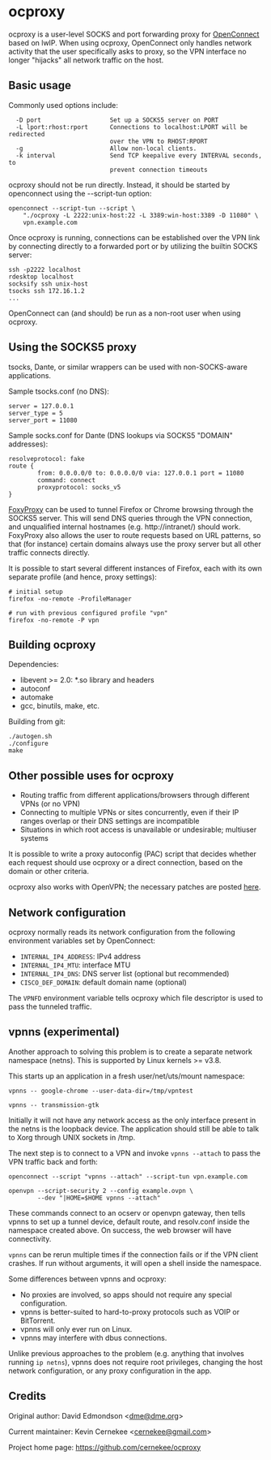 ocproxy
=======

ocproxy is a user-level SOCKS and port forwarding proxy for
[OpenConnect](http://www.infradead.org/openconnect/)
based on lwIP.  When using ocproxy, OpenConnect only handles network
activity that the user specifically asks to proxy, so the VPN interface
no longer "hijacks" all network traffic on the host.

Basic usage
-----------

Commonly used options include:

      -D port                   Set up a SOCKS5 server on PORT
      -L lport:rhost:rport      Connections to localhost:LPORT will be redirected
                                over the VPN to RHOST:RPORT
      -g                        Allow non-local clients.
      -k interval               Send TCP keepalive every INTERVAL seconds, to
                                prevent connection timeouts

ocproxy should not be run directly.  Instead, it should be started by
openconnect using the --script-tun option:

    openconnect --script-tun --script \
        "./ocproxy -L 2222:unix-host:22 -L 3389:win-host:3389 -D 11080" \
        vpn.example.com

Once ocproxy is running, connections can be established over the VPN link
by connecting directly to a forwarded port or by utilizing the builtin
SOCKS server:

    ssh -p2222 localhost
    rdesktop localhost
    socksify ssh unix-host
    tsocks ssh 172.16.1.2
    ...

OpenConnect can (and should) be run as a non-root user when using ocproxy.


Using the SOCKS5 proxy
----------------------

tsocks, Dante, or similar wrappers can be used with non-SOCKS-aware
applications.

Sample tsocks.conf (no DNS):

    server = 127.0.0.1
    server_type = 5
    server_port = 11080

Sample socks.conf for Dante (DNS lookups via SOCKS5 "DOMAIN" addresses):

    resolveprotocol: fake
    route {
            from: 0.0.0.0/0 to: 0.0.0.0/0 via: 127.0.0.1 port = 11080
            command: connect
            proxyprotocol: socks_v5
    }

[FoxyProxy](http://getfoxyproxy.org/) can be used to tunnel Firefox or Chrome
browsing through the SOCKS5 server.  This will send DNS queries through the
VPN connection, and unqualified internal hostnames (e.g. http://intranet/)
should work.  FoxyProxy also allows the user to route requests based on URL
patterns, so that (for instance) certain domains always use the proxy server
but all other traffic connects directly.

It is possible to start several different instances of Firefox, each with
its own separate profile (and hence, proxy settings):

    # initial setup
    firefox -no-remote -ProfileManager

    # run with previous configured profile "vpn"
    firefox -no-remote -P vpn


Building ocproxy
----------------

Dependencies:

 * libevent &gt;= 2.0: *.so library and headers
 * autoconf
 * automake
 * gcc, binutils, make, etc.

Building from git:

    ./autogen.sh
    ./configure
    make


Other possible uses for ocproxy
-------------------------------

 * Routing traffic from different applications/browsers through different VPNs
(or no VPN)
 * Connecting to multiple VPNs or sites concurrently, even if their IP ranges
overlap or their DNS settings are incompatible
 * Situations in which root access is unavailable or undesirable; multiuser
systems

It is possible to write a proxy autoconfig (PAC) script that decides whether
each request should use ocproxy or a direct connection, based on the domain
or other criteria.

ocproxy also works with OpenVPN; the necessary patches are posted
[here](http://thread.gmane.org/gmane.network.openvpn.devel/8478).


Network configuration
---------------------

ocproxy normally reads its network configuration from the following
environment variables set by OpenConnect:

 * `INTERNAL_IP4_ADDRESS`: IPv4 address
 * `INTERNAL_IP4_MTU`: interface MTU
 * `INTERNAL_IP4_DNS`: DNS server list (optional but recommended)
 * `CISCO_DEF_DOMAIN`: default domain name (optional)

The `VPNFD` environment variable tells ocproxy which file descriptor is used
to pass the tunneled traffic.


vpnns (experimental)
--------------------

Another approach to solving this problem is to create a separate network
namespace (netns).  This is supported by Linux kernels &gt;= v3.8.

This starts up an application in a fresh user/net/uts/mount namespace:

    vpnns -- google-chrome --user-data-dir=/tmp/vpntest
    
    vpnns -- transmission-gtk

Initially it will not have any network access as the only interface
present in the netns is the loopback device.  The application should still
be able to talk to Xorg through UNIX sockets in /tmp.

The next step is to connect to a VPN and invoke `vpnns --attach` to pass
the VPN traffic back and forth:

    openconnect --script "vpnns --attach" --script-tun vpn.example.com

    openvpn --script-security 2 --config example.ovpn \
            --dev "|HOME=$HOME vpnns --attach"

These commands connect to an ocserv or openvpn gateway, then tells vpnns
to set up a tunnel device, default route, and resolv.conf inside the
namespace created above.  On success, the web browser will have connectivity.

`vpnns` can be rerun multiple times if the connection fails or if the VPN
client crashes.  If run without arguments, it will open a shell inside the
namespace.

Some differences between vpnns and ocproxy:

 * No proxies are involved, so apps should not require any special
configuration.
 * vpnns is better-suited to hard-to-proxy protocols such as VOIP or
BitTorrent.
 * vpnns will only ever run on Linux.
 * vpnns may interfere with dbus connections.

Unlike previous approaches to the problem (e.g. anything that involves
running `ip netns`), vpnns does not require root privileges, changing
the host network configuration, or any proxy configuration in the app.


Credits
-------

Original author: David Edmondson &lt;dme@dme.org&gt;

Current maintainer: Kevin Cernekee &lt;cernekee@gmail.com&gt;

Project home page: https://github.com/cernekee/ocproxy
